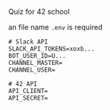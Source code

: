 Quiz for 42 school

an file name `.env` is required
```
# Slack API
SLACK_API_TOKENS=xoxb...
BOT_USER_ID=U...
CHANNEL_MASTER=
CHANNEL_USER=

# 42 API
API_CLIENT=
API_SECRET=
```
